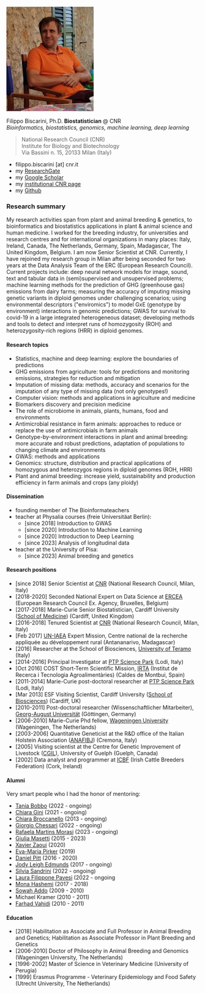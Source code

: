 
![filippo-biscarini](img/IMG-20200805-WA0005.jpg)

Filippo Biscarini, Ph.D.
**Biostatistician** @ CNR   
*Bioinformatics, biostatistics, genomics, machine learning, deep learning*

>National Research Council (CNR) <br />
>Institute for Biology and Biotechnology   
>Via Bassini n. 15, 20133 Milan (Italy)

- filippo.biscarini [at] cnr.it
- my [ResearchGate](https://www.researchgate.net/profile/Filippo-Biscarini-2)
- my [Google Scholar](https://scholar.google.it/citations?user=aaBX3kcAAAAJ&hl=en)
- my [institutional CNR page](https://ibba.cnr.it/staff/filippo-biscarini/)
- my [Github](https://github.com/filippob/)

### Research summary
My research activities span from plant and animal breeding & genetics, to bioinformatics and biostatistics applications in plant & animal science and human medicine. 
I worked for the breeding industry, for universities and research centres and for international organizations in many places: 
Italy, Ireland, Canada, The Netherlands, Germany, Spain, Madagascar, The United Kingdom, Belgium.
I am now Senior Scientist at CNR. Currently, I have rejoined my research group in Milan after being seconded for two years at the Data Analysis Team of the ERC (European Research Council).
Current projects include: deep neural network models for image, sound, text and tabular data in (semi)supervised and unsupervised problems; machine learning methods for the prediction of GHG (greenhouse gas) emissions from dairy farms; measuring the accuracy of imputing missing genetic variants in diploid genomes under challenging scenarios; using environmental descriptors ("enviromics") to model GxE (genotype by environment) interactions in genomic predictions; GWAS for survival to covid-19 in a large integrated heterogeneous dataset; developing methods and tools to detect and interpret runs of homozygosity (ROH) and heterozygosity-rich regions (HRR) in diploid genomes.

#### Research topics

- Statistics, machine and deep learning: explore the boundaries of predictions
- GHG emissions from agriculture: tools for predictions and monitoring emissions, strategies for reduction and mitigation
- Imputation of missing data: methods, accuracy and scenarios for the imputation of any type of missing data (not only genotypes!)
- Computer vision: methods and applications in agriculture and medicine
- Biomarkers discovery and precision medicine
- The role of microbiome in animals, plants, humans, food and environments
- Antimicrobial resistance in farm animals: approaches to reduce or replace the use of antimicrobials in farm animals
- Genotype-by-environment interactions in plant and animal breeding: more accurate and robust predictions, adaptation of populations to changing climate and environments
- GWAS: methods and applications
- Genomics: structure, distribution and practical applications of homozygous and heterozygos regions in diploid genomes (ROH, HRR)
- Plant and animal breeding: increase yield, sustainability and production efficiency in farm animals and crops (any ploidy)

#### Dissemination

- founding member of The Bioinformateachers
- teacher at Physalia courses (freie Universit&auml;at Berlin):
	- [since 2018] Introduction to GWAS
	- [since 2020] Introduction to Machine Learning  
	- [since 2020] Introduction to Deep Learning
	- [since 2023] Analysis of longitudinal data
- teacher at the University of Pisa:
	- [since 2023] Animal breeding and genetics

#### Research positions

- [since 2018] Senior Scientist at [CNR](https://www.cnr.it/en) (National Research Council, Milan, Italy)
- [2018-2020] Seconded National Expert on Data Science at [ERCEA](https://erc.europa.eu/about-erc/erc-executive-agency) (European Research Council Ex. Agency, Bruxelles, Belgium)
- [2017-2018] Marie-Curie Senior Biostatistician, Cardiff University ([School of Medicine](https://www.cardiff.ac.uk/medicine)) (Cardiff, United Kingdom)
- [2016-2018] Tenured Scientist at [CNR](https://www.cnr.it/en) (National Research Council, Milan, Italy)
- [Feb 2017] [UN-IAEA](https://www.iaea.org/) Expert Mission, Centre national de la recherche appliquée au développement rural (Antananarivo, Madagascar)
- [2016] Researcher at the School of Biosciences, [University of Teramo](https://www.unite.it/UniTE/) (Italy)
- [2014-2016] Principal Investigator at [PTP Science Park](https://www.ptp.it/en/homepage) (Lodi, Italy)
- [Oct 2016] COST Short-Term Scientific Mission, [IRTA](https://www.irta.cat/es/) (Institut de Recerca i Tecnologia Agroalimentàries) (Caldes de Montbui, Spain)
- [2011-2014] Marie-Curie post-doctoral researcher at [PTP Science Park](https://www.ptp.it/en/homepage) (Lodi, Italy)
- [Mar 2013] ESF Visiting Scientist, Cardiff University ([School of Biosciences](https://www.cardiff.ac.uk/biosciences)) (Cardiff, UK)
- [2010-2011] Post-doctoral researcher (Wissenschaftlicher Mitarbeiter), [Georg-August Universit&auml;t](https://www.uni-goettingen.de/) (G&ouml;ttingen, Germany)
- [2006-2010] Marie-Curie Phd fellow, [Wageningen University](https://www.wur.nl/) (Wageningen, The Netherlands)
- [2003-2006] Quantitative Geneticist at the R\&D office of the  Italian Holstein Association ([ANAFIBJ](http://www.anafi.it/)) (Cremona, Italy)
- [2005] Visiting scientist at the Centre for Genetic Improvement of Livestock ([CGIL](https://cgil.uoguelph.ca/)), University of Guelph (Guelph, Canada)
- [2002] Data analyst and programmer at [ICBF](https://www.icbf.com/) (Irish Cattle Breeders Federation) (Cork, Ireland)

#### Alumni

Very smart people who I had the honor of mentoring:

- [Tania Bobbo](https://ibba.cnr.it/en/staff/tania-bobbo/) (2022 - ongoing)
- [Chiara Gini](https://www.researchgate.net/profile/Chiara-Gini) (2021 - ongoing)
- [Chiara Broccanello](https://www.dbt.univr.it/?ent=persona&id=72613) (2013 - ongoing)
- [Giorgio Chessari](https://www.di3a.unict.it/dottorandi/giorgio.chessari) (2022 - ongoing)
- [Rafaela Martins Morasi](https://www.researchgate.net/profile/Rafaela-Morasi) (2023 - ongoing\)
- [Giulia Masetti](https://www.researchgate.net/profile/Giulia-Masetti-2) (2015 - 2023)
- [Xavier Zaoui](https://www.linkedin.com/in/xavier-k-zaoui/?originalSubdomain=it) (2020)
- [Eva-Maria Pirker](https://blest.unibocconi.eu/who-we-are/phd-students/eva-maria-pirker) (2019)
- [Daniel Pitt](https://orcid.org/0000-0002-8429-2957) (2016 - 2020)
- [Jody Leigh Edmunds](https://www.researchgate.net/profile/Jody-Edmunds-2) (2017 - ongoing)
- [Silvia Sandrini](https://www.unimi.it/it/ugov/person/silvia-sandrini) (2022 - ongoing)
- [Laura Filippone Pavesi](https://www.ospedaleveterinario.unimi.it/staff/laura-filippone-pavesi-clinica-dei-ruminanti-e-del-suino/) (2022 - ongoing
- [Mona Hashemi](https://www.researchgate.net/profile/Mona-Hashemi-2) (2017 - 2018)
- [Sowah Addo](https://www.researchgate.net/profile/Sowah-Addo) (2009 - 2010)
- Michael Kramer (2010 - 2011)
- [Farhad Vahidi](https://www.researchgate.net/profile/Sm-Farhad-Vahidi) (2010 - 2011)

#### Education

- [2018] Habilitation as Associate and Full Professor in Animal Breeding and Genetics; Habilitation as Associate Professor in Plant Breeding and Genetics
- [2006-2010] Doctor of Philosophy in Animal Breeding and Genomics (Wageningen University, The Netherlands)
- [1996-2002] Master of Science in Veterinary Medicine (University of Perugia)
- [1999] Erasmus Programme - Veterinary Epidemiology and Food Safety (Utrecht University, The Netherlands)

